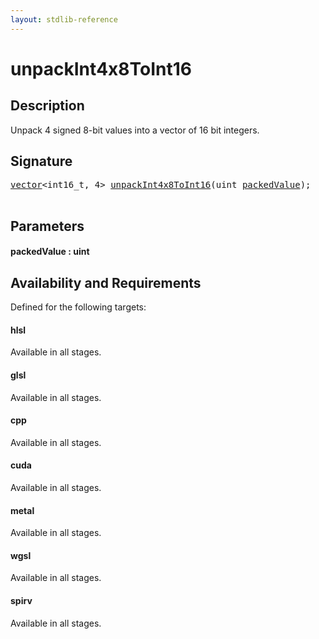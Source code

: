 ```yaml
---
layout: stdlib-reference
---
```


# unpackInt4x8ToInt16

## Description

Unpack 4 signed 8-bit values into a vector of 16 bit integers.




## Signature 

<pre>
<a href="../../types/vector/index.html" class="code_type">vector</a>&lt;int16_t, 4&gt; <a href=".html">unpackInt4x8ToInt16</a>(<span class="code_keyword">uint</span> <a href=".html#decl-packedValue" class="code_param">packedValue</a>);

</pre>

## Parameters

####  <a id="decl-packedValue"></a>packedValue  : uint

## Availability and Requirements

Defined for the following targets:

#### hlsl
Available in all stages.

#### glsl
Available in all stages.

#### cpp
Available in all stages.

#### cuda
Available in all stages.

#### metal
Available in all stages.

#### wgsl
Available in all stages.

#### spirv
Available in all stages.



